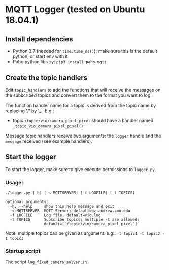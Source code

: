 # MQTT Logger (tested on Ubuntu 18.04.1)

## Install dependencies
  * Python 3.7 (needed for ```time.time_ns()```); make sure this is the default python, or start env with it
  * Paho python library: ```pip3 install paho-mqtt```
  
## Create the topic handlers

Edit ```topic_handlers``` to add the functions that will receive the messages on the subscribed topics and convert them to the format you want to log.

The function handler name for a topic is derived from the topic name by replacing '/' by '_'. E.g.:
  * topic ```/topic/vio/camera_pixel_pixel``` should have a handler named ```_topic_vio_camera_pixel_pixel()```

Message topic handlers receive two arguments: the ```logger``` handle and the ```message``` received (see example handlers).

## Start the logger

To start the logger, make sure to give execute permissions to ```logger.py```.

### Usage: 

```
./logger.py [-h] [-s MQTTSERVER] [-f LOGFILE] [-t TOPICS]

optional arguments:
  -h, --help     show this help message and exit
  -s MQTTSERVER  MQTT Server; default=oz.andrew.cmu.edu
  -f LOGFILE     Log file; default=vio.log
  -t TOPICS      Subscribe topics; multiple -t are allowed;
                 default=['/topic/vio/camera_pixel_pixel']
```

Note: multiple topics can be given as argument. e.g.: ```-t topic1 -t topic2 -t topic3```

### Startup script

The script ```log_fixed_camera_solver.sh```
